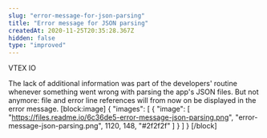 ```yaml
---
slug: "error-message-for-json-parsing"
title: "Error message for JSON parsing"
createdAt: 2020-11-25T20:35:28.367Z
hidden: false
type: "improved"
---
```


<div class="badge" id="vtex-io">VTEX IO</div>

The lack of additional information was part of the developers' routine whenever something went wrong with parsing the app's JSON files. But not anymore: file and error line references will from now on be displayed in the error message.
[block:image]
{
  "images": [
    {
      "image": [
        "https://files.readme.io/6c36de5-error-message-json-parsing.png",
        "error-message-json-parsing.png",
        1120,
        148,
        "#2f2f2f"
      ]
    }
  ]
}
[/block]